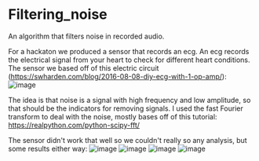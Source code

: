 # Filtering_noise
An algorithm that filters noise in recorded audio.

For a hackaton we produced a sensor that records an ecg. An ecg records the electrical signal from your heart to check for different heart conditions. The sensor we based off of this electric circuit (https://swharden.com/blog/2016-08-08-diy-ecg-with-1-op-amp/):
![image](https://user-images.githubusercontent.com/80387555/115850532-3e8be480-a426-11eb-9f69-0976c05bfd23.png)

The idea is that noise is a signal with high frequency and low amplitude, so that should be the indicators for removing signals.
I used the fast Fourier transform to deal with the noise, mostly bases off of this tutorial: https://realpython.com/python-scipy-fft/

The sensor didn't work that well so we couldn't really so any analysis, but some results either way:
![image](https://user-images.githubusercontent.com/80387555/115860821-579a9280-a432-11eb-8372-df8a12b80f3b.png)
![image](https://user-images.githubusercontent.com/80387555/115860867-6719db80-a432-11eb-9d64-d6ddad0a31cf.png)
![image](https://user-images.githubusercontent.com/80387555/115860904-74cf6100-a432-11eb-933d-b4d751e233e7.png)
![image](https://user-images.githubusercontent.com/80387555/115860946-7ef15f80-a432-11eb-980a-e9efa890915f.png)
